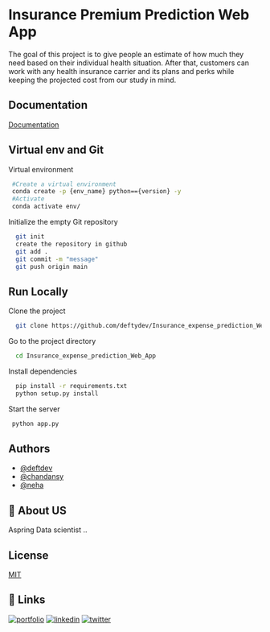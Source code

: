 
# Insurance Premium Prediction Web App

The goal of this project is to give people an estimate of how much they need based on
their individual health situation. After that, customers can work with any health
insurance carrier and its plans and perks while keeping the projected cost from our
study in mind. 


## Documentation

[Documentation](https://drive.google.com/file/d/1PUCqVKy21vtuKOYiBDhYJTUIa-7EP75g/view)


## Virtual env and Git

Virtual environment

```bash
 #Create a virtual environment
 conda create -p {env_name} python=={version} -y
 #Activate 
 conda activate env/
```
Initialize the empty Git repository
```bash
  git init 
  create the repository in github
  git add .
  git commit -m "message"
  git push origin main
```
## Run Locally

Clone the project

```bash
  git clone https://github.com/deftydev/Insurance_expense_prediction_Web_App.git
```

Go to the project directory

```bash
  cd Insurance_expense_prediction_Web_App
```

Install dependencies

```bash
  pip install -r requirements.txt
  python setup.py install
```

Start the server

```bash
 python app.py
```


## Authors

- [@deftdev](https://github.com/deftydev)
- [@chandansy](https://github.com/chandansy?tab=repositories)
- [@neha](https://github.com/chandansy?tab=repositories)


## 🚀 About US
Aspring Data scientist
..


## License

[MIT](https://choosealicense.com/licenses/mit/)


## 🔗 Links
[![portfolio](https://img.shields.io/badge/my_portfolio-000?style=for-the-badge&logo=ko-fi&logoColor=white)](https://katherineoelsner.com/)
[![linkedin](https://img.shields.io/badge/linkedin-0A66C2?style=for-the-badge&logo=linkedin&logoColor=white)](https://www.linkedin.com/)
[![twitter](https://img.shields.io/badge/twitter-1DA1F2?style=for-the-badge&logo=twitter&logoColor=white)](https://twitter.com/)

